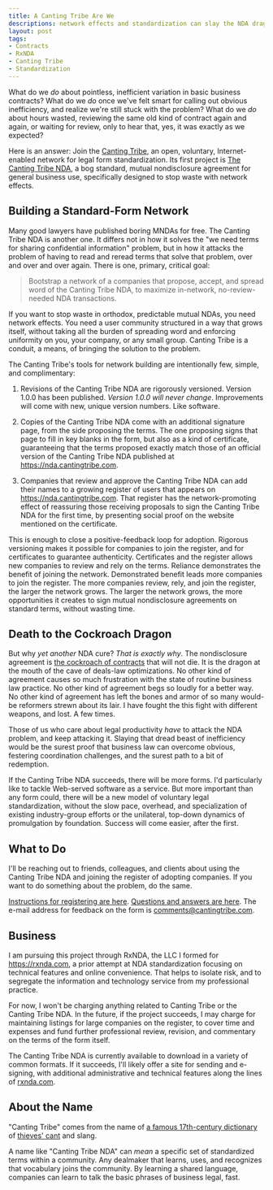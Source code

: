```yaml
---
title: A Canting Tribe Are We
descriptions: network effects and standardization can slay the NDA dragon
layout: post
tags:
- Contracts
- RxNDA
- Canting Tribe
- Standardization
---
```


What do we _do_ about pointless, inefficient variation in basic business contracts?  What do we _do_ once we've felt smart for calling out obvious inefficiency, and realize we're still stuck with the problem?  What do we _do_ about hours wasted, reviewing the same old kind of contract again and again, or waiting for review, only to hear that, yes, it was exactly as we expected?

Here is an answer: Join the [Canting Tribe](https://cantingtribe.com), an open, voluntary, Internet-enabled network for legal form standardization.  Its first project is [The Canting Tribe NDA](https://nda.cantingtribe.com), a bog standard, mutual nondisclosure agreement for general business use, specifically designed to stop waste with network effects.

## Building a Standard-Form Network

Many good lawyers have published boring MNDAs for free.  The Canting Tribe NDA is another one.  It differs not in how it solves the "we need terms for sharing confidential information" problem, but in how it attacks the problem of having to read and reread terms that solve that problem, over and over and over again.  There is one, primary, critical goal:

> Bootstrap a network of a companies that propose, accept, and spread word of the Canting Tribe NDA, to maximize in-network, no-review-needed NDA transactions.

If you want to stop waste in orthodox, predictable mutual NDAs, you need network effects.  You need a user community structured in a way that grows itself, without taking all the burden of spreading word and enforcing uniformity on you, your company, or any small group.  Canting Tribe is a conduit, a means, of bringing the solution to the problem.

The Canting Tribe's tools for network building are intentionally few, simple, and complimentary:

1.  Revisions of the Canting Tribe NDA are rigorously versioned.  Version 1.0.0 has been published.  _Version 1.0.0 will never change_.  Improvements will come with new, unique version numbers.  Like software.

2.  Copies of the Canting Tribe NDA come with an additional signature page, from the side proposing the terms.  The one proposing signs that page to fill in key blanks in the form, but also as a kind of certificate, guaranteeing that the terms proposed exactly match those of an official version of the Canting Tribe NDA published at <https://nda.cantingtribe.com>.

3.  Companies that review and approve the Canting Tribe NDA can add their names to a growing register of users that appears on <https://nda.cantingtribe.com>.  That register has the network-promoting effect of reassuring those receiving proposals to sign the Canting Tribe NDA for the first time, by presenting social proof on the website mentioned on the certificate.

This is enough to close a positive-feedback loop for adoption.  Rigorous versioning makes it possible for companies to join the register, and for certificates to guarantee authenticity.  Certificates and the register allows new companies to review and rely on the terms.  Reliance demonstrates the benefit of joining the network.  Demonstrated benefit leads more companies to join the register.  The more companies review, rely, and join the register, the larger the network grows.  The larger the network grows, the more opportunities it creates to sign mutual nondisclosure agreements on standard terms, without wasting time.

## Death to the Cockroach Dragon

But why _yet another_ NDA cure?  _That is exactly why_.  The nondisclosure agreement is [the cockroach of contracts](http://www.adamsdrafting.com/abuse-of-nondisclosure-agreements/) that will not die.  It is the dragon at the mouth of the cave of deals-law optimizations.  No other kind of agreement causes so much frustration with the state of routine business law practice.  No other kind of agreement begs so loudly for a better way.  No other kind of agreement has left the bones and armor of so many would-be reformers strewn about its lair.  I have fought the this fight with different weapons, and lost.  A few times.

Those of us who care about legal productivity _have_ to attack the NDA problem, and keep attacking it.  Slaying that dread beast of inefficiency would be the surest proof that business law can overcome obvious, festering coordination challenges, and the surest path to a bit of redemption.

If the Canting Tribe NDA succeeds, there will be more forms.  I'd particularly like to tackle Web-served software as a service.  But more important than any form could, there will be a new model of voluntary legal standardization, without the slow pace, overhead, and specialization of existing industry-group efforts or the unilateral, top-down dynamics of promulgation by foundation.  Success will come easier, after the first.

## What to Do

I'll be reaching out to friends, colleagues, and clients about using the Canting Tribe NDA and joining the register of adopting companies.  If you want to do something about the problem, do the same.

[Instructions for registering are here](https://nda.cantingtribe.com/#listing).  [Questions and answers are here](https://nda.cantingtribe.com/#questions).  The e-mail address for feedback on the form is <comments@cantingtribe.com>.

## Business

I am pursuing this project through RxNDA, the LLC I formed for <https://rxnda.com>, a prior attempt at NDA standardization focusing on technical features and online convenience.  That helps to isolate risk, and to segregate the information and technology service from my professional practice.

For now, I won't be charging anything related to Canting Tribe or the Canting Tribe NDA.  In the future, if the project succeeds, I may charge for maintaining listings for large companies on the register, to cover time and expenses and fund further professional review, revision, and commentary on the terms of the form itself.

The Canting Tribe NDA is currently available to download in a variety of common formats.  If it succeeds, I'll likely offer a site for sending and e-signing, with additional administrative and technical features along the lines of [rxnda.com](https://rxnda.com).

## About the Name

"Canting Tribe" comes from the name of [a famous 17th-century dictionary](https://en.wikipedia.org/wiki/A_New_Dictionary_of_the_Terms_Ancient_and_Modern_of_the_Canting_Crew) of [thieves' cant](https://en.wikipedia.org/wiki/Thieves%27_cant) and slang.

A name like "Canting Tribe NDA" can _mean_ a specific set of standardized terms within a community.  Any dealmaker that learns, uses, and recognizes that vocabulary joins the community.  By learning a shared language, companies can learn to talk the basic phrases of business legal, fast.
